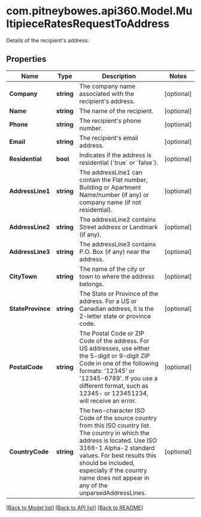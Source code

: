 # com.pitneybowes.api360.Model.MultipieceRatesRequestToAddress
Details of the recipient's address.

## Properties

Name | Type | Description | Notes
------------ | ------------- | ------------- | -------------
**Company** | **string** | The company name associated with the recipient&#39;s address. | [optional] 
**Name** | **string** | The name of the recipient. | [optional] 
**Phone** | **string** | The recipient&#39;s phone number. | [optional] 
**Email** | **string** | The recipient&#39;s email address. | [optional] 
**Residential** | **bool** | Indicates if the address is residential (&#x60;true&#x60; or &#x60;false&#x60;). | [optional] 
**AddressLine1** | **string** | The addressLine1 can contain the Flat number, Building or Apartment Name/number (if any) or company name (if not residential). | [optional] 
**AddressLine2** | **string** | The addressLine2 contains Street address or Landmark (if any). | [optional] 
**AddressLine3** | **string** | The addressLine3 contains P.O. Box (if any) near the address. | [optional] 
**CityTown** | **string** | The name of the city or town to where the address belongs. | [optional] 
**StateProvince** | **string** | The State or Province of the address. For a US or Canadian address, it is the 2-letter state or province code. | [optional] 
**PostalCode** | **string** | The Postal Code or ZIP Code of the address. For US addresses, use either the 5-digit or 9-digit ZIP Code in one of the following formats: &#39;12345&#39; or &#39;12345-6789&#39;. If you use a different format, such as 12345- or 123451234, will receive an error. | [optional] 
**CountryCode** | **string** | The two-character ISO Code of the source country from this ISO country list.  The country in which the address is located. Use ISO 3166-1 Alpha-2 standard values. For best results this should be included, especially if the country name does not appear in any of the unparsedAddressLines. | [optional] 

[[Back to Model list]](../../README.md#documentation-for-models) [[Back to API list]](../../README.md#documentation-for-api-endpoints) [[Back to README]](../../README.md)

